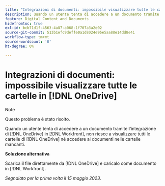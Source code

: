 ```yaml
---
title: "Integrazioni di documenti: impossibile visualizzare tutte le cartelle in OneDrive"
description: Quando un utente tenta di accedere a un documento tramite l'integrazione di OneDrive in Workfront, non può visualizzare tutte le cartelle di OneDrive e non può accedere ai documenti nelle cartelle mancanti.
feature: Digital Content and Documents
hidefromtoc: true
exl-id: bcb71d1f-4563-4a87-a068-1f707a3a2e02
source-git-commit: 513b1efc9deffe0a1d8024e95e5aa88e14dd8e41
workflow-type: tm+mt
source-wordcount: '0'
ht-degree: 0%

---
```


# Integrazioni di documenti: impossibile visualizzare tutte le cartelle in [!DNL OneDrive]

>[!NOTE]
>
>Questo problema è stato risolto.

<!--

>[!NOTE]
>
>The Product team is currently evaluating this issue resolution, which might require product enhancements. Product enhancements are communicated in the Product Announcements and not with the Maintenance Updates.

-->

Quando un utente tenta di accedere a un documento tramite l’integrazione di [!DNL OneDrive] in [!DNL Workfront], non riesce a visualizzare tutti le cartelle di [!DNL OneDrive] né accedere ai documenti nelle cartelle mancanti.

**Soluzione alternativa**

Scarica il file direttamente da [!DNL OneDrive] e caricalo come documento in [!DNL Workfront].

_Segnalato per la prima volta il 15 maggio 2023._

